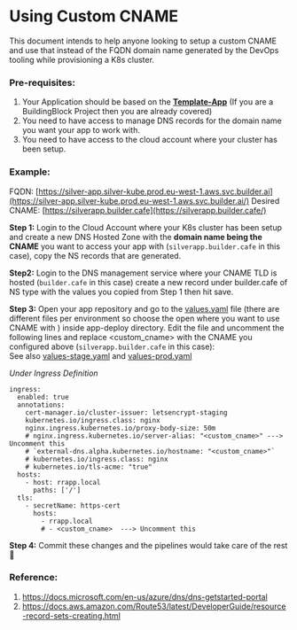 # Using Custom CNAME

This document intends to help anyone looking to setup a custom CNAME and use that instead of the FQDN domain name generated by the DevOps tooling while provisioning a K8s cluster. 


### Pre-requisites: 

1. Your Application should be based on the **[Template-App](https://gitlab.builder.ai/devops/template-app)** (If you are a BuildingBlock Project then you are already covered) 
2. You need to have access to manage DNS records for the domain name you want your app to work with. 
3. You need to have access to the cloud account where your cluster has been setup.

### Example: 

FQDN:  [https://silver-app.silver-kube.prod.eu-west-1.aws.svc.builder.ai](https://silver-app.silver-kube.prod.eu-west-1.aws.svc.builder.ai/) 
Desired CNAME: [https://silverapp.builder.cafe](https://silverapp.builder.cafe/) 

**Step 1:** Login to the Cloud Account where your K8s cluster has been setup and create a new DNS Hosted Zone with the **domain name being the CNAME** you want to access your app with (`silverapp.builder.cafe` in this case), copy the NS records that are generated. 

**Step2:**  Login to the DNS management service where your CNAME TLD is hosted (`builder.cafe` in this case) create a new record under builder.cafe of NS type with the values you copied from Step 1 then hit save. 

**Step 3:** Open your app repository and go to the [values.yaml](../app-deploy/values.yaml) file (there are different files per environment so choose the open where you want to use CNAME with ) inside app-deploy directory. Edit the file and uncomment  the following lines and replace <custom_cname> with the CNAME you configured above (`silverapp.builder.cafe` in this case):  
See also [values-stage.yaml](../app-deploy/values-stage.yaml) and [values-prod.yaml](../app-deploy/values-prod.yaml)

_Under Ingress Definition_

```
ingress:
  enabled: true
  annotations:
    cert-manager.io/cluster-issuer: letsencrypt-staging
    kubernetes.io/ingress.class: nginx
    nginx.ingress.kubernetes.io/proxy-body-size: 50m
    # nginx.ingress.kubernetes.io/server-alias: "<custom_cname>" ---> Uncomment this 
    # `external-dns.alpha.kubernetes.io/hostname: "<custom_cname>"`
    # kubernetes.io/ingress.class: nginx
    # kubernetes.io/tls-acme: "true"
  hosts:
    - host: rrapp.local
      paths: ['/']
  tls:
    - secretName: https-cert
      hosts:
        - rrapp.local
        # - <custom_cname>  ---> Uncomment this
```

**Step 4:** Commit these changes and the pipelines would take care of the rest 🥳 

### Reference: 

1. https://docs.microsoft.com/en-us/azure/dns/dns-getstarted-portal 
2. https://docs.aws.amazon.com/Route53/latest/DeveloperGuide/resource-record-sets-creating.html

